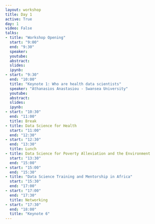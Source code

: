 ```yaml
---
layout: workshop
title: Day 1
active: True
day: 1
video: False
talks:
- title: "Workshop Opening"
  start: "9:00"
  end: "9:30"
  speaker: 
  youtube:
  abstract:
  slides:
  ipynb:
- start: "9:30"
  end: "10:00"
  title: "Keynote 1: Who are health data scientists"
  speaker: "Athanasios Anastasiou - Swansea University"
  youtube:
  abstract:
  slides:
  ipynb:
- start: "10:30"
  end: "11:00"
  title: Break
- title: Data Science for Health
  start: "11:00"
  end: "12:30"
- start: "12:30"
  end: "13:30"
  title: Lunch
- title: Data Science for Poverty Alleviation and the Environment
  start: "13:30"
  end: "15:00"
- start: "15:00"
  end: "15:30"  
- title: "Data Science Training and Mentorship in Africa"
  start: "15:30"
  end: "17:00"
- start: "17:00"
  end: "17:30"
  title: Networking
- start: "17:30"
  end: "18:00"
  title: "Keynote 6"
---
```

